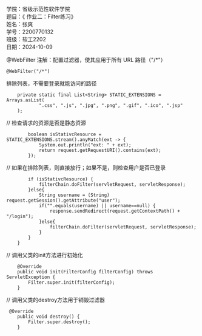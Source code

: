 学院：省级示范性软件学院    
题目：《 作业二：Filter练习》    
姓名：张爽    
学号：2200770132    
班级：软工2202    
日期：2024-10-09

@WebFilter 注解：配置过滤器，使其应用于所有 URL 路径（"/*"）
```
@WebFilter("/*")
```

排除列表，不需要登录就能访问的路径
```
    private static final List<String> STATIC_EXTENSIONS = Arrays.asList(
            ".css", ".js", ".jpg", ".png", ".gif", ".ico", ".jsp"
    );
```

// 检查请求的资源是否是静态资源
```
        boolean isStativcResource = STATIC_EXTENSIONS.stream().anyMatch(ext -> {
            System.out.println("ext: " + ext);
            return request.getRequestURI().contains(ext);
        });
```

// 如果在排除列表，则直接放行；如果不是，则检查用户是否已登录
```
        if (isStativcResource) {
            filterChain.doFilter(servletRequest, servletResponse);
        }else{
            String username = (String) request.getSession().getAttribute("user");
            if("".equals(username) || username==null) {
                response.sendRedirect(request.getContextPath() + "/login");
            }else{
                filterChain.doFilter(servletRequest, servletResponse);
            }
        }
    }
```

// 调用父类的init方法进行初始化
```
    @Override
    public void init(FilterConfig filterConfig) throws ServletException {
        Filter.super.init(filterConfig);
    }
```

// 调用父类的destroy方法用于销毁过滤器
```
 @Override
    public void destroy() {
        Filter.super.destroy();
    }
```